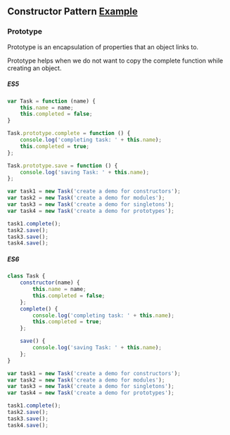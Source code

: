 ## Constructor Pattern [Example](https://plnkr.co/edit/J7FnTxYZgM5ZmJjfEbIe?p=preview)

### Prototype
Prototype is an encapsulation of properties that an object links to.

Prototype helps when we do not want to copy the complete function while creating an object.

##### ES5 

``` js
var Task = function (name) {
    this.name = name;
    this.completed = false;
}

Task.prototype.complete = function () {
    console.log('completing task: ' + this.name);
    this.completed = true;
};

Task.prototype.save = function () {
    console.log('saving Task: ' + this.name);
};

var task1 = new Task('create a demo for constructors');
var task2 = new Task('create a demo for modules');
var task3 = new Task('create a demo for singletons');
var task4 = new Task('create a demo for prototypes');

task1.complete();
task2.save();
task3.save();
task4.save();
```

##### ES6
``` js
class Task {
    constructor(name) {
        this.name = name;
        this.completed = false;
    };
    complete() {
        console.log('completing task: ' + this.name);
        this.completed = true;
    };

    save() {
        console.log('saving Task: ' + this.name);
    };
}

var task1 = new Task('create a demo for constructors');
var task2 = new Task('create a demo for modules');
var task3 = new Task('create a demo for singletons');
var task4 = new Task('create a demo for prototypes');

task1.complete();
task2.save();
task3.save();
task4.save();
```
